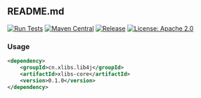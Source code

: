 ## README.md

[![Run Tests](https://github.com/artlibs/xlibs-core/actions/workflows/testing.yml/badge.svg)](https://github.com/artlibs/xlibs-core/actions/workflows/testing.yml) [![Maven Central](https://maven-badges.herokuapp.com/maven-central/cn.xlibs.lib4j/xlibs-core/badge.svg)](https://maven-badges.herokuapp.com/maven-central/cn.xlibs.lib4j/xlibs-core/)  [![Release](https://img.shields.io/github/release/artlibs/xlibs-core.svg?style=flat-square)](https://github.com/artlibs/xlibs-core/releases)  [![License: Apache 2.0](https://img.shields.io/badge/license-Apache%202.0-blue.svg?style=flat)](https://www.apache.org/licenses/LICENSE-2.0)

### Usage

```xml
<dependency>
    <groupId>cn.xlibs.lib4j</groupId>
    <artifactId>xlibs-core</artifactId>
    <version>0.1.0</version>
</dependency>
```